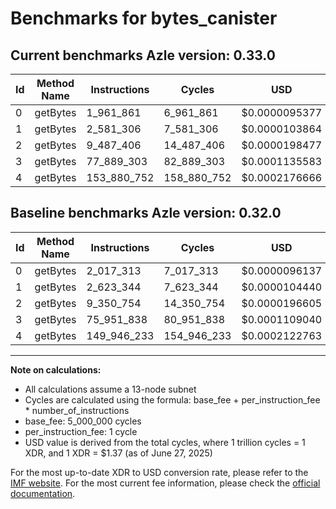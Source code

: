 # Benchmarks for bytes_canister

## Current benchmarks Azle version: 0.33.0
| Id | Method Name | Instructions | Cycles | USD | USD/Million Calls | Change |
|-----------|-------------|------------|--------|-----|--------------|-------|
| 0 | getBytes | 1_961_861 | 6_961_861 | $0.0000095377 | $9.53 | <font color="green">-55_452</font> |
| 1 | getBytes | 2_581_306 | 7_581_306 | $0.0000103864 | $10.38 | <font color="green">-42_038</font> |
| 2 | getBytes | 9_487_406 | 14_487_406 | $0.0000198477 | $19.84 | <font color="red">+136_652</font> |
| 3 | getBytes | 77_889_303 | 82_889_303 | $0.0001135583 | $113.55 | <font color="red">+1_937_465</font> |
| 4 | getBytes | 153_880_752 | 158_880_752 | $0.0002176666 | $217.66 | <font color="red">+3_934_519</font> |

## Baseline benchmarks Azle version: 0.32.0
| Id | Method Name | Instructions | Cycles | USD | USD/Million Calls |
|-----------|-------------|------------|--------|-----|--------------|
| 0 | getBytes | 2_017_313 | 7_017_313 | $0.0000096137 | $9.61 |
| 1 | getBytes | 2_623_344 | 7_623_344 | $0.0000104440 | $10.44 |
| 2 | getBytes | 9_350_754 | 14_350_754 | $0.0000196605 | $19.66 |
| 3 | getBytes | 75_951_838 | 80_951_838 | $0.0001109040 | $110.90 |
| 4 | getBytes | 149_946_233 | 154_946_233 | $0.0002122763 | $212.27 |



---

**Note on calculations:**
- All calculations assume a 13-node subnet
- Cycles are calculated using the formula: base_fee + per_instruction_fee \* number_of_instructions
- base_fee: 5_000_000 cycles
- per_instruction_fee: 1 cycle
- USD value is derived from the total cycles, where 1 trillion cycles = 1 XDR, and 1 XDR = $1.37 (as of June 27, 2025)

For the most up-to-date XDR to USD conversion rate, please refer to the [IMF website](https://www.imf.org/external/np/fin/data/rms_sdrv.aspx).
For the most current fee information, please check the [official documentation](https://internetcomputer.org/docs/references/cycles-cost-formulas).